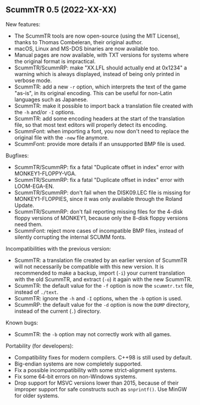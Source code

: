 ## ScummTR 0.5 (2022-XX-XX)

New features:

- The ScummTR tools are now open-source (using the MIT License), thanks to Thomas Combeleran, their original author.
- macOS, Linux and MS-DOS binaries are now available too.
- Manual pages are now available, with TXT versions for systems where the original format is impractical.
- ScummTR/ScummRP: make "XX.LFL should actually end at 0x1234" a warning which is always displayed, instead of being only printed in verbose mode.
- ScummTR: add a new `-r` option, which interprets the text of the game "as-is", in its original encoding. This can be useful for non-Latin languages such as Japanese.
- ScummTR: make it possible to import back a translation file created with the `-h` and/or `-I` options.
- ScummTR: add some encoding headers at the start of the translation file, so that most text editors will properly detect its encoding.
- ScummFont: when importing a font, you now don't need to replace the original file with the `-new` file anymore.
- ScummFont: provide more details if an unsupported BMP file is used.

Bugfixes:

- ScummTR/ScummRP: fix a fatal "Duplicate offset in index" error with MONKEY1-FLOPPY-VGA.
- ScummTR/ScummRP: fix a fatal "Duplicate offset in index" error with LOOM-EGA-EN.
- ScummTR/ScummRP: don't fail when the DISK09.LEC file is missing for MONKEY1-FLOPPIES, since it was only available through the Roland Update.
- ScummTR/ScummRP: don't fail reporting missing files for the 4-disk floppy versions of MONKEY1, because only the 8-disk floppy versions need them.
- ScummFont: reject more cases of incompatible BMP files, instead of silently corrupting the internal SCUMM fonts.

Incompatibilities with the previous version:

- ScummTR: a translation file created by an earlier version of ScummTR will not necessarily be compatible with this new version. It is recommended to make a backup, import (`-i`) your current translation with the old ScummTR, and extract (`-o`) it again with the new ScummTR.
- ScummTR: the default value for the `-f` option is now the `scummtr.txt` file, instead of `./text`.
- ScummTR: ignore the `-h` and `-I` options, when the `-b` option is used.
- ScummRP: the default value for the `-d` option is now the `DUMP` directory, instead of the current (`.`) directory.

Known bugs:

- ScummTR: the `-b` option may not correctly work with all games.

Portability (for developers):

- Compatibility fixes for modern compilers. C++98 is still used by default.
- Big-endian systems are now completely supported.
- Fix a possible incompatibility with some strict-alignment systems.
- Fix some 64-bit errors on non-Windows systems.
- Drop support for MSVC versions lower than 2015, because of their improper support for safe constructs such as `snprintf()`. Use MinGW for older systems.

